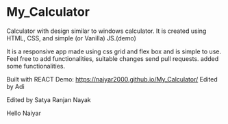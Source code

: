 # My_Calculator
Calculator with design similar to windows calculator. It is created using HTML, CSS, and simple (or Vanilla) JS.(demo)

It is a responsive app made using css grid and flex box and is simple to use.
Feel free to add functionalities, suitable changes send pull requests.
added some functionalities.

Built with REACT
Demo: https://naiyar2000.github.io/My_Calculator/
Edited by Adi

Edited by Satya Ranjan Nayak




Hello Naiyar
